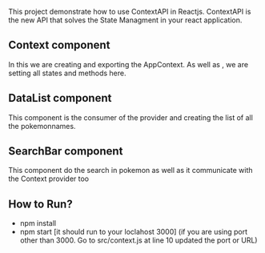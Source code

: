 This project demonstrate how to use ContextAPI in Reactjs. ContextAPI is the new API that solves the State Managment in your react application.

## Context component
In this we are creating and  exporting the AppContext. As well as , we are setting all states and methods here.

## DataList component
This component is the consumer of the provider and creating the list of all the pokemonnames. 

## SearchBar component 
This component do the search in pokemon as well as it communicate with the Context provider too

## How to Run?
- npm install 
- npm start [it should run to your loclahost 3000]
(if you are using port other than 3000. Go to src/context.js at line 10 updated the port or URL)